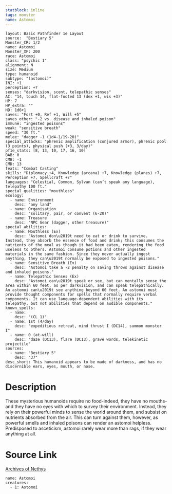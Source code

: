 ```yaml
---
statblock: inline
tags: monster
name: Astomoi
---
```

```statblock
layout: Basic Pathfinder 1e Layout
source:  "Bestiary 5"
Monster_CR: 1/2
name: Astomoi
Monster_XP: 200
race: Astomoi
class: "psychic 1"
alignment: N
size: Medium
type: humanoid
subtype: "(astomoi)"
INI: +1
perception: +7
senses: "darkvision, scent, telepathic senses"
AC: "14, touch 14, flat-footed 13 (dex +1, wis +3)"
HP: 7
HP_extra: ""
HD: 1d6+1
saves: "Fort +0, Ref +1, Will +5"
saves_other: "-2 vs. disease and inhaled poison"
immune: "ingested poisons"
weak: "sensitive breath"
speed: "30 ft."
melee: "dagger -1 (1d4-1/19-20)"
special_attacks: "phrenic amplification (conjured armor), phrenic pool (3 points), physical push (+3, 3/day)"
pf1e_stats: [8, 13, 10, 17, 16, 10]
BAB: 0
CMB: -1
CMD: 13
feats: "Combat Casting"
skills: "Diplomacy +4, Knowledge (arcana) +7, Knowledge (planes) +7, Perception +7, Spellcraft +7"
languages: "Celestial, Common, Sylvan (can’t speak any language), telepathy 100 ft."
special_qualities: "mouthless"
ecology:
  - name: Environment
    desc: "any land"
  - name: Organisation
    desc: "solitary, pair, or convent (6-20)"
  - name: Treasure
    desc: "NPC Gear (dagger, other treasure)"
special_abilities:
  - name: Mouthless (Ex)
    desc: "Astomoi don\u2019t need to eat or drink to survive. Instead, they absorb the essence of food and drink; this consumes the nutrients of the meal as though it had been eaten, rendering the food useless to others. Astomoi consume potions and other ingested materials in the same fashion. Since they never actually ingest anything, they can\u2019t normally be exposed to ingested poisons."
  - name: Sensitive Breath (Ex)
    desc: "Astomoi take a -2 penalty on saving throws against disease and inhaled poisons."
  - name: Telepathic Senses (Ex)
    desc: "Astomoi can\u2019t speak or see, but can mentally sense the area within 60 feet, as per darkvision, and can speak telepathically. An astomoi can\u2019t see anything beyond 60 feet. An astomoi must provide thought components for spells that normally require verbal components. It can use language-dependent abilities with its telepathy, but not abilities that depend on audible components."
known_spells:
  - name:
    desc: "(CL 1)"
  - name: 1st (4/day)
    desc: "expeditious retreat, mind thrust I (DC14), summon monster I"
  - name: 0 (at-will)
    desc: "daze (DC13), flare (DC13), grave words, telekinetic projectile"
sources:
  - name: "Bestiary 5"
    desc: "37"
desc_short: This humanoid appears to be made of darkness, and has no discernible ears, eyes, mouth, or nose.
```
# Description
These mysterious humanoids require no food-indeed, they have no mouths-and they have no eyes with which to survey their environment. Instead, they rely on their powerful minds to sense the world around them, and subsist on nutrients absorbed from the air. This can turn against them, however, as powerful smells and inhaled poisons can render an astomoi helpless. Predisposed to asceticism, astomoi rarely wear more than rags, if they wear anything at all.
# Source Link
[Archives of Nethys](https://aonprd.com/MonsterDisplay.aspx?ItemName=Astomoi)
```encounter-table
name: Astomoi
creatures:
  - 1: Astomoi
```
